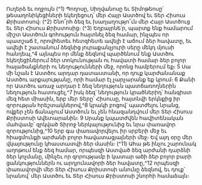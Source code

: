 
Ուղերձ եւ ողջույն
(^1) Պողոսը, Սիղվանոսը եւ Տիմոթեոսը՝ թեսաղոնիկեցիների եկեղեցուդ՝ մեր Հայր Աստծով եւ Տեր Հիսուս Քրիստոսով։
(^2) Շնո՜րհ ձեզ եւ խաղաղությո՜ւն մեր Հայր Աստծուց եւ Տեր Հիսուս Քրիստոսից։
(^3) Եղբայրնե՛ր, պարտք ենք համարում միշտ Աստծուն գոհություն հայտնել ձեզ համար, ինչպես որ պատշաճ է,
որովհետեւ հետզհետե ավելի է աճում ձեր հավատը, եւ ավելի է շատանում ձեզնից յուրաքանչյուրի սերը մեկդ մյուսի
հանդեպ,^4 այնպես որ մենք ձեզնով պարծենում ենք Աստծու եկեղեցիներում ձեր տոկունության ու հավատի համար ձեր
բոլոր հալածանքների ու նեղությունների մեջ, որոնց համբերում եք։ 5 Սա մի նշան է Աստծու արդար դատաստանի, որ
դուք կարժանանաք Աստծու արքայությանը, որի համար էլ չարչարանք եք կրում։ 6 Քանի որ Աստծու առաջ արդար է
ձեզ նեղություն պատճառողներին նեղություն հատուցել,^7 իսկ ձեզ՝ նեղություն կրածներիդ՝ հանգիստ մեզ հետ միասին,
երբ մեր Տերը՝ Հիսուսը, հայտնվի երկնքից իր զորության հրեշտակներով,^8 կրակի բոցով՝ պատժելու նրանց, ովքեր չեն
ճանաչում Աստծուն եւ չեն հնազանդվում մեր Տեր Հիսուս Քրիստոսի Ավետարանին։ 9 Սրանք կպատժվեն
հավիտենական մահվամբ՝ զրկված Տիրոջ ներկայությունից եւ նրա փառավոր զորությունից,^10 երբ գա փառավորվելու
իր սրբերի մեջ եւ հիացմունքի արժանի բոլոր հավատացյալների մեջ։ Եվ այդ օրը մեր վկայությունը կհաստատվի ձեր
մասին։
(^11) Ահա թե ինչու շարունակ աղոթում ենք ձեզ համար, որպեսզի Աստված ձեզ արժանի դարձնի ձեր կոչմանը, մինչեւ
որ զորությամբ ի կատար ածի ձեր բոլոր բարի ցանկություններն ու արդյունավորի ձեր հավատը,^12 որպեսզի
փառավորվի մեր Տեր Հիսուս Քրիստոսի անունը ձեզնով, եւ դուք՝ նրանով՝ մեր Աստծու եւ Տեր Հիսուս Քրիստոսի շնորհի
համաձայն։
